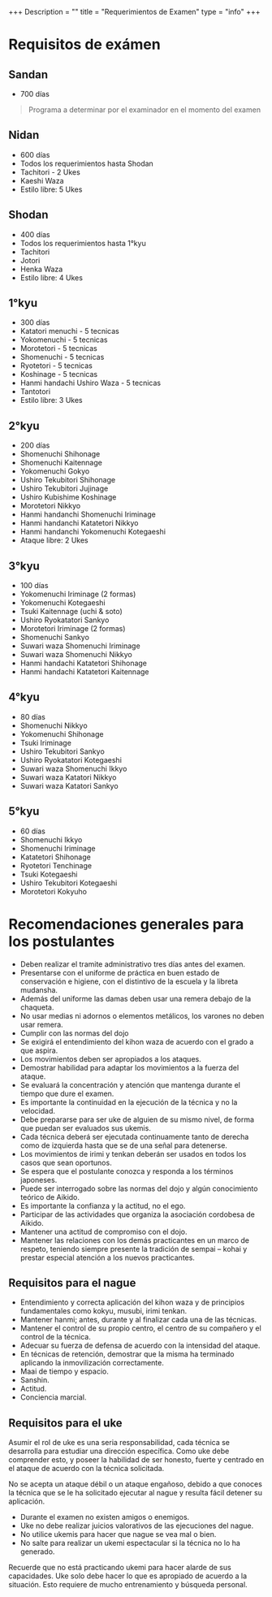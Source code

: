 +++
Description = ""
title = "Requerimientos de Examen"
type = "info"
+++


# Requisitos de exámen

## Sandan

- 700 días

> Programa a determinar por el examinador en el momento del examen

## Nidan

- 600 días
- Todos los requerimientos hasta Shodan
- Tachitori - 2 Ukes
- Kaeshi Waza
- Estilo libre: 5 Ukes

## Shodan

- 400 días
- Todos los requerimientos hasta 1°kyu
- Tachitori
- Jotori
- Henka Waza
- Estilo libre: 4 Ukes

## 1°kyu

- 300 días
- Katatori menuchi - 5 tecnicas
- Yokomenuchi - 5 tecnicas
- Morotetori - 5 tecnicas
- Shomenuchi - 5 tecnicas
- Ryotetori - 5 tecnicas
- Koshinage - 5 tecnicas
- Hanmi handachi Ushiro Waza - 5 tecnicas
- Tantotori
- Estilo libre: 3 Ukes

## 2°kyu

- 200 días
- Shomenuchi Shihonage
- Shomenuchi Kaitennage
- Yokomenuchi Gokyo
- Ushiro Tekubitori Shihonage
- Ushiro Tekubitori Jujinage
- Ushiro Kubishime Koshinage
- Morotetori Nikkyo
- Hanmi handanchi Shomenuchi Iriminage
- Hanmi handanchi Katatetori Nikkyo
- Hanmi handanchi Yokomenuchi Kotegaeshi
- Ataque libre: 2 Ukes

## 3°kyu

- 100 días
- Yokomenuchi Iriminage (2 formas)
- Yokomenuchi Kotegaeshi
- Tsuki Kaitennage (uchi & soto)
- Ushiro Ryokatatori Sankyo
- Morotetori Iriminage (2 formas)
- Shomenuchi Sankyo
- Suwari waza Shomenuchi Iriminage
- Suwari waza Shomenuchi Nikkyo
- Hanmi handachi Katatetori Shihonage
- Hanmi handachi Katatetori Kaitennage

## 4°kyu

- 80 días
- Shomenuchi Nikkyo
- Yokomenuchi Shihonage
- Tsuki Iriminage
- Ushiro Tekubitori Sankyo
- Ushiro Ryokatatori Kotegaeshi
- Suwari waza Shomenuchi Ikkyo
- Suwari waza Katatori Nikkyo
- Suwari waza Katatori Sankyo

## 5°kyu

- 60 días
- Shomenuchi Ikkyo
- Shomenuchi Iriminage
- Katatetori Shihonage
- Ryotetori Tenchinage
- Tsuki Kotegaeshi
- Ushiro Tekubitori Kotegaeshi
- Morotetori Kokyuho


# Recomendaciones generales para los postulantes

- Deben realizar el tramite administrativo tres días antes del examen.
- Presentarse con el uniforme de práctica en buen estado de conservación
  e higiene, con el distintivo de la escuela y la libreta mudansha.
- Además del uniforme las damas deben usar una remera debajo de la chaqueta.
- No usar medias ni adornos o elementos metálicos, los varones no deben
  usar remera.
- Cumplir con las normas del dojo
- Se exigirá el entendimiento del kihon waza de acuerdo con el grado a que
  aspira.
- Los movimientos deben ser apropiados a los ataques.
- Demostrar habilidad para adaptar los movimientos a la fuerza del ataque.
- Se evaluará la concentración y atención que mantenga durante el tiempo que
  dure el examen.
- Es importante la continuidad en la ejecución de la técnica y no la velocidad.
- Debe prepararse para ser uke de alguien de su mismo nivel, de forma que
  puedan ser evaluados sus ukemis.
- Cada técnica deberá ser ejecutada continuamente tanto de derecha como de
  izquierda hasta que se de una señal para detenerse.
- Los movimientos de irimi y tenkan deberán ser usados en todos los casos que
  sean oportunos.
- Se espera que el postulante conozca y responda a los términos japoneses.
- Puede ser interrogado sobre las normas del dojo y algún conocimiento teórico
  de Aikido.
- Es importante la confianza y la actitud, no el ego.
- Participar de las actividades que organiza la asociación cordobesa de Aikido.
- Mantener una actitud de compromiso con el dojo.
- Mantener las relaciones con los demás practicantes en un marco de respeto,
  teniendo siempre presente la tradición de sempai – kohai y prestar especial
  atención a los nuevos practicantes.


## Requisitos para el nague

- Entendimiento y correcta aplicación del kihon waza y de principios
  fundamentales como kokyu, musubi, irimi tenkan.
- Mantener hanmi; antes, durante y al finalizar cada una de las técnicas.
- Mantener el control de su propio centro, el centro de su compañero y el
  control de la técnica.
- Adecuar su fuerza de defensa de acuerdo con la intensidad del ataque.
- En técnicas de retención, demostrar que la misma ha terminado aplicando la
  inmovilización correctamente.
- Maai de tiempo y espacio.
- Sanshin.
- Actitud.
- Conciencia marcial.


## Requisitos para el uke

Asumir el rol de uke es una seria responsabilidad, cada técnica se desarrolla
para estudiar una dirección específica. Como uke debe comprender esto, y poseer
la habilidad de ser honesto, fuerte y centrado en el ataque de acuerdo con la
técnica solicitada.

No se acepta un ataque débil o un ataque engañoso, debido a que conoces la
técnica que se le ha solicitado ejecutar al nague y resulta fácil detener su
aplicación.

- Durante el examen no existen amigos o enemigos.
- Uke no debe realizar juicios valorativos de las ejecuciones del nague.
- No utilice ukemis para hacer que nague se vea mal o bien.
- No salte para realizar un ukemi espectacular si la técnica no lo ha generado.

Recuerde que no está practicando ukemi para hacer alarde de sus capacidades.
Uke solo debe hacer lo que es apropiado de acuerdo a la situación. Esto
requiere de mucho entrenamiento y búsqueda personal.
